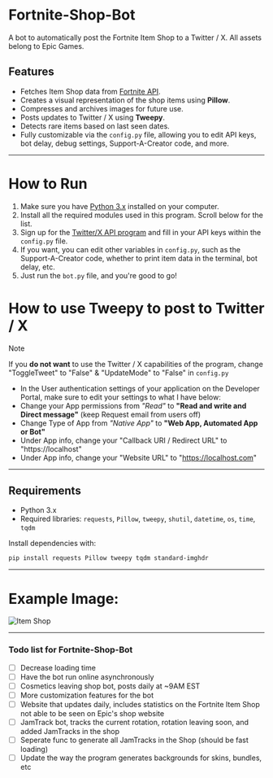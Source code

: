 # Fortnite-Shop-Bot
A bot to automatically post the Fortnite Item Shop to a Twitter / X. All assets belong to Epic Games.

## Features
- Fetches Item Shop data from [Fortnite API](https://fortnite-api.com/).
- Creates a visual representation of the shop items using **Pillow**.
- Compresses and archives images for future use.
- Posts updates to Twitter / X using **Tweepy**.
- Detects rare items based on last seen dates.
- Fully customizable via the `config.py` file, allowing you to edit API keys, bot delay, debug settings, Support-A-Creator code, and more.

--------------
# How to Run

1. Make sure you have [Python 3.x](https://www.python.org/downloads/) installed on your computer.
2. Install all the required modules used in this program. Scroll below for the list.
3. Sign up for the [Twitter/X API program](https://developer.x.com/en/docs/platform-overview) and fill in your API keys within the `config.py` file.
4. If you want, you can edit other variables in `config.py`, such as the Support-A-Creator code, whether to print item data in the terminal, bot delay, etc.
5. Just run the `bot.py` file, and you're good to go!

# How to use Tweepy to post to Twitter / X
> [!NOTE]  
> If you **do not want** to use the Twitter / X capabilities of the program, change "ToggleTweet" to "False" & "UpdateMode" to "False" in `config.py`
*  In the User authentication settings of your application on the Developer Portal, make sure to edit your settings to what I have below:
*  Change your App permissions from *"Read"* to **"Read and write and Direct message"** (keep Request email from users off)
*  Change Type of App from *"Native App"* to **"Web App, Automated App or Bot"**
*  Under App info, change your "Callback URI / Redirect URL" to "https://localhost"
*  Under App info, change your "Website URL" to "https://localhost.com"

--------------

## Requirements
- Python 3.x
- Required libraries: `requests`, `Pillow`, `tweepy`, `shutil`, `datetime`, `os`, `time`, `tqdm`

Install dependencies with:
```bash
pip install requests Pillow tweepy tqdm standard-imghdr
```
--------------

# Example Image:
![Item Shop](https://pbs.twimg.com/media/GE-gTvBXUAAJnuJ?format=jpg&name=4096x4096)

--------------

### Todo list for Fortnite-Shop-Bot

- [ ] Decrease loading time
- [ ] Have the bot run online asynchronously
- [ ] Cosmetics leaving shop bot, posts daily at ~9AM EST
- [ ] More customization features for the bot
- [ ] Website that updates daily, includes statistics on the Fortnite Item Shop not able to be seen on Epic's shop website
- [ ] JamTrack bot, tracks the current rotation, rotation leaving soon, and added JamTracks in the shop
- [ ] Seperate func to generate all JamTracks in the Shop (should be fast loading)
- [ ] Update the way the program generates backgrounds for skins, bundles, etc

